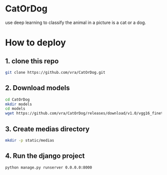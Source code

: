 # CatOrDog
use deep learning to classify the animal in a picture is a cat or a dog.

# How to deploy
## 1. clone this repo 
```bash
git clone https://github.com/vra/CatOrDog.git
```

## 2. Download models
```bash
cd CatOrDog
mkdir models
cd models
wget https://github.com/vra/CatOrDog/releases/download/v1.0/vgg16_finetune.h5
```

## 3. Create medias directory
```bash
mkdir -p static/medias
```

## 4. Run the django project
```bash
python manage.py runserver 0.0.0.0:8000
```
